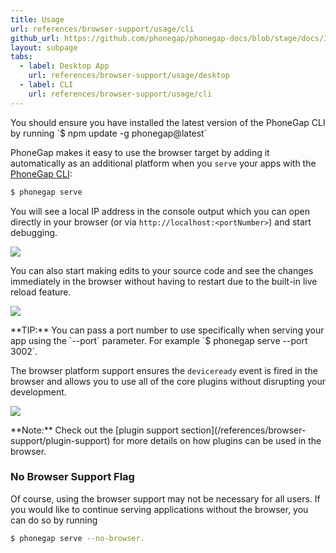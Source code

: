 ```yaml
---
title: Usage
url: references/browser-support/usage/cli
github_url: https://github.com/phonegap/phonegap-docs/blob/stage/docs/3-references/browser-support/usage/2-cli.html.md
layout: subpage
tabs:
  - label: Desktop App
    url: references/browser-support/usage/desktop
  - label: CLI
    url: references/browser-support/usage/cli
---
```


<div class="alert--warning">You should ensure you have installed the latest version of the PhoneGap CLI by running `$ npm update -g phonegap@latest`</div>

PhoneGap makes it easy to use the browser target by adding it automatically as an additional platform when you `serve` your apps with the [PhoneGap CLI](/references/phonegap-cli/serve/):

```sh
$ phonegap serve
```

You will see a local IP address in the console output which you can open directly in your browser (or via `http://localhost:<portNumber>`) and start debugging.

![](/images/browser-support/serve-command.png)

You can also start making edits to your source code and see the changes immediately in the browser without having to restart due to the built-in live reload feature.

![](/images/browser-support/live-reload.png)

<div class="alert--tip">**TIP:** You can pass a port number to use specifically when serving your app using the `--port` parameter. For example `$ phonegap serve --port 3002`.</div>

The browser platform support ensures the `deviceready` event is fired in the browser and allows you to use all of the core plugins without disrupting your development.

![](/images/browser-support/chrome-debug-deviceready.png)

<div class="alert--info">**Note:** Check out the [plugin support section](/references/browser-support/plugin-support) for more details on how plugins can be used in the browser.</div>

### No Browser Support Flag

Of course, using the browser support may not be necessary for all users. If you would like to continue serving applications without the browser, you can do so by running

```sh
$ phonegap serve --no-browser.
```
